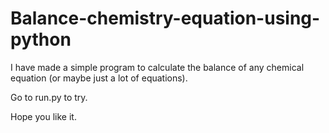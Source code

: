 # Balance-chemistry-equation-using-python
I have made a simple program to calculate the balance of any chemical equation (or maybe just a lot of equations).

Go to run.py to try.

Hope you like it.
